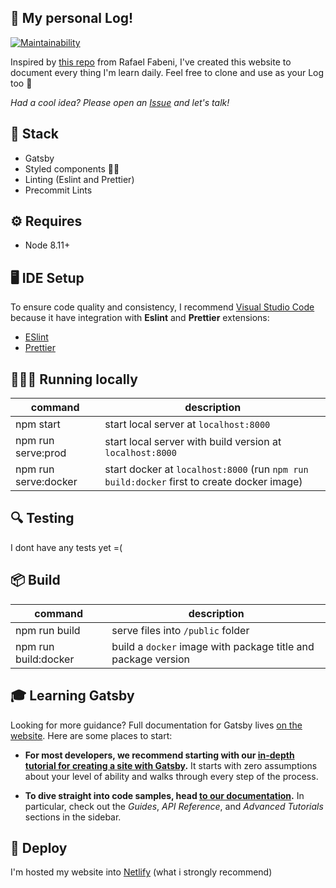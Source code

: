 ## 📝 My personal Log!
[![Maintainability](https://api.codeclimate.com/v1/badges/6cff10c95f1d1a5e503b/maintainability)](https://codeclimate.com/github/rodgerpaulo/rogerramos.me/maintainability)

Inspired by [this repo](https://github.com/raphaelfabeni/log) from Rafael Fabeni, I've created this website to document every thing I'm learn daily.
Feel free to clone and use as your Log too 🥰

_Had a cool idea? Please open an [Issue](https://github.com/rodgerpaulo/rogerramos.me/issues) and let's talk!_

## 🚀 Stack

- Gatsby
- Styled components 💅🏽
- Linting (Eslint and Prettier)
- Precommit Lints

## ⚙️ Requires

- Node 8.11+

## 🖥 IDE Setup

To ensure code quality and consistency, I recommend [Visual Studio Code](https://code.visualstudio.com/download) because it have integration with **Eslint** and **Prettier** extensions:

- [ESlint](https://marketplace.visualstudio.com/items?itemName=dbaeumer.vscode-eslint)
- [Prettier](https://marketplace.visualstudio.com/items?itemName=esbenp.prettier-vscode)

## 🏃🏽‍♂️ Running locally

| command              | description                                                                                |
| -------------------- | ------------------------------------------------------------------------------------------ |
| npm start            | start local server at `localhost:8000`                                                     |
| npm run serve:prod   | start local server with build version at `localhost:8000`                                  |
| npm run serve:docker | start docker at `localhost:8000` (run `npm run build:docker` first to create docker image) |

## 🔍 Testing

I dont have any tests yet =(

## 📦 Build

| command              | description                                                   |
| -------------------- | ------------------------------------------------------------- |
| npm run build        | serve files into `/public` folder                             |
| npm run build:docker | build a `docker` image with package title and package version |

## 🎓 Learning Gatsby

Looking for more guidance? Full documentation for Gatsby lives [on the website](https://www.gatsbyjs.org/). Here are some places to start:

- **For most developers, we recommend starting with our [in-depth tutorial for creating a site with Gatsby](https://www.gatsbyjs.org/tutorial/).** It starts with zero assumptions about your level of ability and walks through every step of the process.

- **To dive straight into code samples, head [to our documentation](https://www.gatsbyjs.org/docs/).** In particular, check out the _Guides_, _API Reference_, and _Advanced Tutorials_ sections in the sidebar.

## 💫 Deploy

I'm hosted my website into [Netlify](https://netlify.com) (what i strongly recommend)

